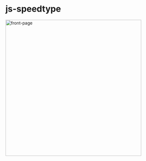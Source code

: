 # js-speedtype
<img width="449" alt="front-page" src="https://github.com/gunmentoy/js-speedtype/assets/91754275/52c35ee7-51b0-4b6f-9a35-d9feadb7892a">
